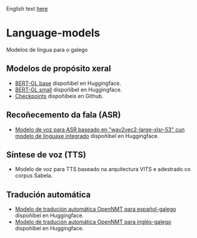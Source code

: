 English text [here](https://github.com/proxectonos/language-models/blob/main/README_English.md)
# Language-models
Modelos de lingua para o galego

## Modelos de propósito xeral
+ [BERT-GL base](https://huggingface.co/marcosgg/bert-base-gl-cased) dispoñíbel en Huggingface.
+ [BERT-GL small](https://huggingface.co/marcosgg/bert-small-gl-cased) dispoñíbel en Huggingface. 
+ [Checkpoints](https://github.com/marcospln/galician_bert_checkpoints) dispoñíbeis en Github.

## Recoñecemento da fala (ASR)
+ [Modelo de voz para ASR baseado en "wav2vec2-large-xlsr-53" cun modelo de linguaxe integrado](https://huggingface.co/proxectonos/wav2vec2-large-xlsr-53-galician-with-lm) dispoñíbel en Huggingface.

## Síntese de voz (TTS)
+ Modelo de voz para TTS baseado na arquitectura VITS e adestrado co corpus Sabela.

## Tradución automática
+ [Modelo de tradución automática OpenNMT para español-galego](https://huggingface.co/proxectonos/NOS-MT-OpenNMT-es-gl) dispoñíbel en Huggingface.
+ [Modelo de tradución automática OpenNMT para inglés-galego](https://huggingface.co/proxectonos/NOS-MT-OpenNMT-en-gl) dispoñíbel en Huggingface.
